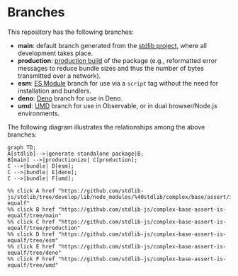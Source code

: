 <!--

@license Apache-2.0

Copyright (c) 2022 The Stdlib Authors.

Licensed under the Apache License, Version 2.0 (the "License");
you may not use this file except in compliance with the License.
You may obtain a copy of the License at

    http://www.apache.org/licenses/LICENSE-2.0

Unless required by applicable law or agreed to in writing, software
distributed under the License is distributed on an "AS IS" BASIS,
WITHOUT WARRANTIES OR CONDITIONS OF ANY KIND, either express or implied.
See the License for the specific language governing permissions and
limitations under the License.

-->

# Branches

This repository has the following branches:

-   **main**: default branch generated from the [stdlib project][stdlib-url], where all development takes place.
-   **production**: [production build][production-url] of the package (e.g., reformatted error messages to reduce bundle sizes and thus the number of bytes transmitted over a network).
-   **esm**: [ES Module][esm-url] branch for use via a `script` tag without the need for installation and bundlers.
-   **deno**: [Deno][deno-url] branch for use in Deno.
-   **umd**: [UMD][umd-url] branch for use in Observable, or in dual browser/Node.js environments.

The following diagram illustrates the relationships among the above branches:

```mermaid
graph TD;
A[stdlib]-->|generate standalone package|B;
B[main] -->|productionize| C[production];
C -->|bundle| D[esm];
C -->|bundle| E[deno];
C -->|bundle| F[umd];

%% click A href "https://github.com/stdlib-js/stdlib/tree/develop/lib/node_modules/%40stdlib/complex/base/assert/is-equalf"
%% click B href "https://github.com/stdlib-js/complex-base-assert-is-equalf/tree/main"
%% click C href "https://github.com/stdlib-js/complex-base-assert-is-equalf/tree/production"
%% click D href "https://github.com/stdlib-js/complex-base-assert-is-equalf/tree/esm"
%% click E href "https://github.com/stdlib-js/complex-base-assert-is-equalf/tree/deno"
%% click F href "https://github.com/stdlib-js/complex-base-assert-is-equalf/tree/umd"
```

[stdlib-url]: https://github.com/stdlib-js/stdlib/tree/develop/lib/node_modules/%40stdlib/complex/base/assert/is-equalf
[production-url]: https://github.com/stdlib-js/complex-base-assert-is-equalf/tree/production
[deno-url]: https://github.com/stdlib-js/complex-base-assert-is-equalf/tree/deno
[umd-url]: https://github.com/stdlib-js/complex-base-assert-is-equalf/tree/umd
[esm-url]: https://github.com/stdlib-js/complex-base-assert-is-equalf/tree/esm